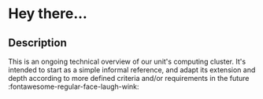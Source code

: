 # Hey there...


## Description
This is an ongoing technical overview of our unit's computing cluster. It's intended to start as a simple informal reference, and adapt its extension and depth according to more defined criteria and/or requirements in the future :fontawesome-regular-face-laugh-wink: 
 
